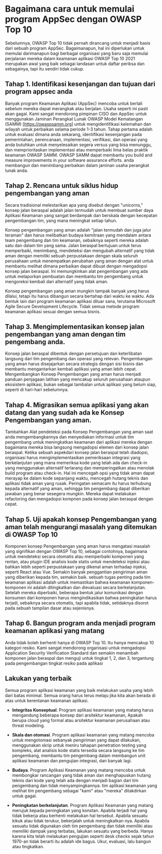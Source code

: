 # Bagaimana cara untuk memulai program AppSec dengan OWASP Top 10

Sebelumnya, OWASP Top 10 tidak pernah dirancang untuk menjadi basis dari sebuah
program AppSec. Bagaimanapun, hal ini diperlukan untuk memulai darimanapun bagi
berbagai organisasi yang baru saja memulai perjalanan mereka dalam keamanan
aplikasi OWASP Top 10 2021 merupakan awal yang baik sebagai landasan untuk daftar
periksa dan sebagainya, tapi itu sendiri tidak cukup.

## Tahap 1. Identifikasi kesenjangan dan tujuan dari program appsec anda

Banyak program Keamanan Aplikasi (AppSec) mencoba untuk berlali sebelum mereka
dapat merangkak atau berjalan. Usaha seperti ini pasti akan gagal. Kami sangat
mendorong pimpinan CISO dan AppSec untuk menggunakan Jaminan Perangkat Lunak OWASP
Model Kematangan (SAMM) \[<https://owaspsamm.org>\] untuk mengidentifikasi
kelemahan dan wilayah untuk perbaikan selama periode 1-3 tahun. Tahap pertama
adalah untuk evaluasi dimana anda sekarang, identifikasi kesenjangan pada
pemerintahan, perencanaan, implementasi, verifikasi, dan operasi yang anda
butuhkan untuk menyelesaikan segera versus yang bisa menunggu, dan memprioritaskan
implementasi atau memperbaiki lima belas praktik keamanan OWASP SAMM. OWASP SAMM
dapat membantu you build and measure improvements in your software assurance
efforts. anda membangun dan menimbang perbaikan dalam jaminan usaha perangkat
lunak anda.

## Tahap 2. Rencana untuk siklus hidup pengembangan yang aman

Secara tradisional melestarikan apa yang disebut dengan "unicorns," konsep
jalan beraspal adalah jalan termudah untuk membuat sumber daya Aplikasi Keamanan
yang sangat berdampak dan berskala dengan kecepatan pengembangan tim, yang mana
meningkat setiap tahun. 

Konsep pengembangan yang aman adalah "jalan termudah dan juga jalur teraman" dan harus
melibatkan budaya kemitraan yang mendalam antara team pengembang dan tim
keamanan, sebaiknya seperti mereka adalah satu dan dalam tim yang sama. Jalan
beraspal bertujuan untuk terus memperbaiki, menimbang, mendeteksi dan mengubah
alternatif yang tidak aman dengan memiliki sebuah perpustakaan dengan skala
seluruh perusahaan untuk menempatkan perubahan yang aman dengan alat untuk
membantu melihat dimana perbaikan dapat dibuat dengan mengadopsi konsep jalan
beraspal. Ini memungkinkan alat pengembangan yang ada untuk melaporkan pembuatan
dan membantu tim pengembang untuk mengoreksi kembali dari alternatif yang tidak
aman.

Konsep pengembangan yang aman mungkin tampak banyak yang harus dilalui, tetapi itu harus dibangun secara bertahap dari waktu ke waktu. Ada bentuk lain dari program keamanan aplikasi diluar sana, terutama Microsoft Agile Secure Development Lifecycle. Tidak semua metode program keamanan aplikasi sesuai dengan semua bisnis.

## Tahap 3. Mengimplementasikan konsep jalan pengembangan yang aman dengan tim pengembang anda.

Konsep jalan beraspal dibentuk dengan persetujuan dan keterlibatan langsung dari tim pengembang dan operasi yang relevan. Pengembangan yang aman harus disejajarkan secara strategis dengan sisi bisnis dan membantu mengantarkan kembali aplikasi yang aman lebih cepat. Mengembangkan Konsep Pengembangan yang aman harus menjadi panduan penjagaan latihan yang mencakup seluruh perusahaan ataupun ekosistem aplikasi, bukan sebagai tambalan untuk aplikasi yang belum siap, seperti di hari-hari sebelumnya.

## Tahap 4. Migrasikan semua aplikasi yang akan datang dan yang sudah ada ke Konsep Pengembangan yang aman.

Tambahkan Alat pendeteksi pada Konsep Pengembangan yang aman saat anda mengembangkannya 
dan menyediakan informasi untuk tim pengembang untuk meningkatkan keamanan dari 
aplikasi mereka dengan bagaimana mereka bisa langsung mengadopsi elemen dari konsep 
jalan beraspal. Ketika sebuah aspekdari konsep jalan beraspal telah diadopsi, 
organisasi harus mengimplementasikan pemeriksaan integrasi yang berkelanjutan yang 
mana memeriksa kode yang telah ada dan check-in yang menggunakan alternatif terlarang 
dan memperingatkan atau menolak build program atau check-in. Hal ini mencegah opsi 
yang tidak aman dapat merayap ke dalam kode sepanjang waktu, mencegah hutang teknis 
dan aplikasi tidak aman yang rusak. Peringatan semacam itu harus terhubung kepada 
alternatif yang aman, sehingga tim pengembang dapat diberikan jawaban yang benar 
sesegera mungkin. Mereka dapat melakukan refactoring dan mengadopsi kompnen pada 
konsep jalan beraspal dengan cepat.

## Tahap 5. Uji apakah konsep Pengembangan yang aman telah mengurangi masalah yang ditemukan di OWASP Top 10

Komponen konsep Pengembangan yang aman harus mengatasi masalah  yang signifikan
dengan OWASP Top 10, sebagai contohnya, bagaimana untuk mendeteksi secara
otomatis atau memperbaiki komponen yang rentan, atau plugin IDE analisis
kode statis untuk mendeteksi injeksi atau bahkan lebih seperti perpustakaan
yang dikenal aman terhadap injeksi, seperti React atau Vue. Semakin banyak
penggantian pengiriman aman yang diberikan kepada tim, semakin baik. sebuah
tugas penting pada tim keamanan aplikasi adalah untuk memastikan bahwa
keamanan komponen-komponen ini adalah ditingkatkan dan dievaluasi secara
berkelanjutan. Setelah mereka diperbaiki, beberapa bentuk jalur komunikasi
dengan konsumen dari komponen harus mengindikasikan bahwa peningkatan harus
terjadi, sebaiknya secara otomatis, tapi apabila tidak, setidaknya disorot
pada sebuah tampilan dasar atau sejenisnya.

## Tahap 6. Bangun program anda menjadi program keamanan aplikasi yang matang

Anda tidak boleh berhenti hanya di OWASP Top 10. Itu hanya mencakup
10 kategori resiko. Kami sangat mendorong organisasi untuk mengadopsi
Application Security Verification Standard dan semakin menambah
komponen jalan beraspal dan menguji untuk tingkat 1, 2, dan 3,
tergantung pada pengembangan tingkat resiko pada aplikasi 

## Lakukan yang terbaik 

Semua program aplikasi keamanan yang baik melakukan usaha yang lebih dari batas minimal.
Semua orang harus terus melaju jika kita akan berada di atas untuk
kerentanan keamanan aplikasi.

-   **Integritas Konseptual**. Program aplikasi keamanan yang matang
    harus mengandung beberapa konsep dari arsitektur keamanan,
    Apakah berupa cloud yang formal atau arsitektur keamanan
    perusahaan atau threat modeling.

-   **Skala dan otomasi**. Program aplikasi keamanan yang matang mencoba
    untuk mengotomasi sebanyak pengiriman yang dapat dilakukan,
    menggunakan skrip untuk meniru tahapan penetration testing yang
    kompleks, alat analisis kode statis tersedia secara langsung ke
    tim pengembang, membantu tim pengembang dalam membangun unit aplikasi
    keamanan dan pengujian integrasi, dan banyak lagi.

-   **Budaya**. Program Aplikasi Keamanan yang matang mencoba untuk
    membongkar rancangan yang tidak aman dan menghapuskan hutang teknis
    dari kode yang telah ada dengan menjadi bagian dari tim pengembang
    dan tidak menyampingkannya. tim aplikasi keamanan yang melihat tim
    pengembang sebagai "kami" atau "mereka" ditakdirkan untuk gagal.

-   **Peningkatan berkelanjutan**. Program Aplikasi Keamanan yang matang
    merujuk kepada peningkatan yang konstan. Apabila terjadi hal yang
    tidak bekerja atau berhenti melakukan hal tersebut. Apabila sesuatu
    kikuk atau tidak terukur, bekerjalah untuk meningkatkan nya. Apabila
    sesuatu tidak digunakan oleh tim pengembang dan tidak memiliki atau
    memiliki dampak yang terbatas, lakukan sesuatu yang berbeda. Hanya
    karena kita telah melakukan pengujian seperti desk checks sejak
    tahun 1970-an tidak berarti itu adalah ide bagus. Ukur, evaluasi, 
    lalu bangun atau tingkatkan.
